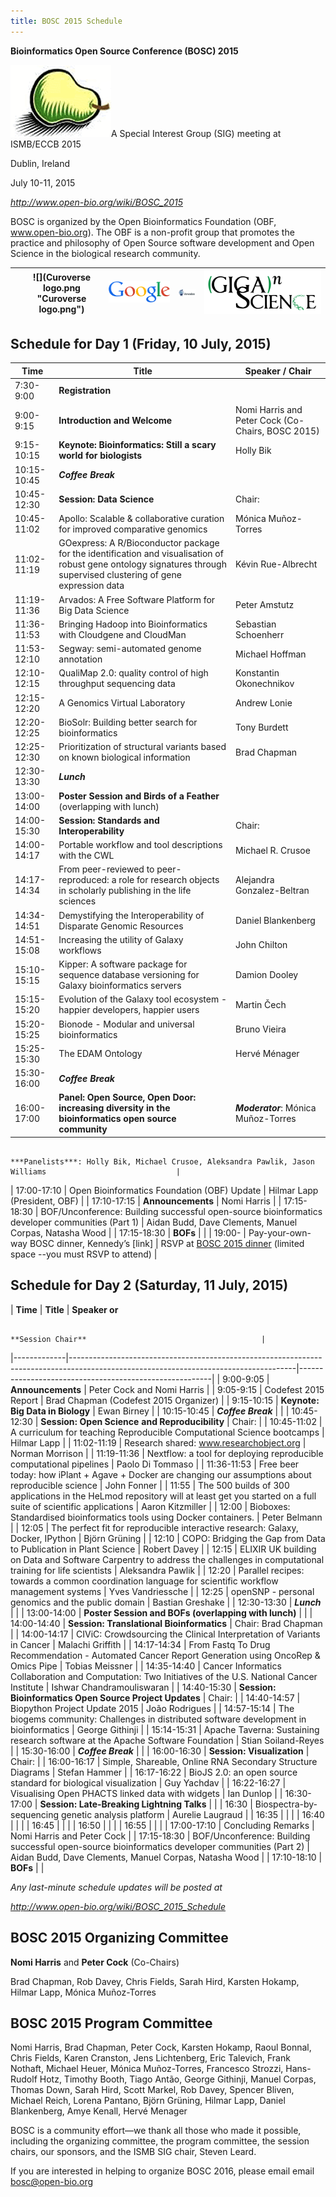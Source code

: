 ```yaml
---
title: BOSC 2015 Schedule
---
```


**Bioinformatics Open Source Conference (BOSC) 2015**

![](Pear.png "fig:Pear.png")A Special Interest Group (SIG) meeting at
ISMB/ECCB 2015

Dublin, Ireland

July 10-11, 2015

*<http://www.open-bio.org/wiki/BOSC_2015>*

BOSC is organized by the Open Bioinformatics Foundation (OBF,
www.open-bio.org). The OBF is a non-profit group that promotes the
practice and philosophy of Open Source software development and Open
Science in the biological research community.

|     | ![](Curoverse logo.png "Curoverse logo.png") | ![](Google-logo11w.png "Google-logo11w.png") | ![](Arvados.png "Arvados.png") | ![](Gigascience-07.png "Gigascience-07.png") |
|-----|----------------------------------------------|----------------------------------------------|--------------------------------|----------------------------------------------|

Schedule for Day 1 (Friday, 10 July, 2015)
------------------------------------------

| **Time**     | **Title**                                                                                                                                                             | **Speaker / Chair**                                                                                      |
|--------------|-----------------------------------------------------------------------------------------------------------------------------------------------------------------------|----------------------------------------------------------------------------------------------------------|
| 7:30-9:00    | **Registration**                                                                                                                                                      |                                                                                                          |
| 9:00-9:15    | **Introduction and Welcome**                                                                                                                                          | Nomi Harris and Peter Cock (Co-Chairs, BOSC 2015)                                                        |
| 9:15-10:15   | **Keynote:** **Bioinformatics: Still a scary world for biologists**                                                                                                   | Holly Bik                                                                                                |
| 10:15-10:45  | ***Coffee Break***                                                                                                                                                    |                                                                                                          |
| 10:45-12:30  | **Session: Data Science**                                                                                                                                             | Chair:                                                                                                   |
| 10:45- 11:02 | Apollo: Scalable & collaborative curation for improved comparative genomics                                                                                           | Mónica Muñoz-Torres                                                                                      |
| 11:02-11:19  | GOexpress: A R/Bioconductor package for the identification and visualisation of robust gene ontology signatures through supervised clustering of gene expression data | Kévin Rue-Albrecht                                                                                       |
| 11:19-11:36  | Arvados: A Free Software Platform for Big Data Science                                                                                                                | Peter Amstutz                                                                                            |
| 11:36-11:53  | Bringing Hadoop into Bioinformatics with Cloudgene and CloudMan                                                                                                       | Sebastian Schoenherr                                                                                     |
| 11:53-12:10  | Segway: semi-automated genome annotation                                                                                                                              | Michael Hoffman                                                                                          |
| 12:10-12:15  | QualiMap 2.0: quality control of high throughput sequencing data                                                                                                      | Konstantin Okonechnikov                                                                                  |
| 12:15-12:20  | A Genomics Virtual Laboratory                                                                                                                                         | Andrew Lonie                                                                                             |
| 12:20-12:25  | BioSolr: Building better search for bioinformatics                                                                                                                    | Tony Burdett                                                                                             |
| 12:25-12:30  | Prioritization of structural variants based on known biological information                                                                                           | Brad Chapman                                                                                             |
| 12:30-13:30  | ***Lunch***                                                                                                                                                           |                                                                                                          |
| 13:00-14:00  | **Poster Session and Birds of a Feather** (overlapping with lunch)                                                                                                    |                                                                                                          |
| 14:00-15:30  | **Session: Standards and Interoperability**                                                                                                                           | Chair:                                                                                                   |
| 14:00-14:17  | Portable workflow and tool descriptions with the CWL                                                                                                                  | Michael R. Crusoe                                                                                        |
| 14:17-14:34  | From peer-reviewed to peer-reproduced: a role for research objects in scholarly publishing in the life sciences                                                       | Alejandra Gonzalez-Beltran                                                                               |
| 14:34-14:51  | Demystifying the Interoperability of Disparate Genomic Resources                                                                                                      | Daniel Blankenberg                                                                                       |
| 14:51-15:08  | Increasing the utility of Galaxy workflows                                                                                                                            | John Chilton                                                                                             |
| 15:10-15:15  | Kipper: A software package for sequence database versioning for Galaxy bioinformatics servers                                                                         | Damion Dooley                                                                                            |
| 15:15-15:20  | Evolution of the Galaxy tool ecosystem - happier developers, happier users                                                                                            | Martin Čech                                                                                              |
| 15:20-15:25  | Bionode - Modular and universal bioinformatics                                                                                                                        | Bruno Vieira                                                                                             |
| 15:25-15:30  | The EDAM Ontology                                                                                                                                                     | Hervé Ménager                                                                                            |
| 15:30-16:00  | ***Coffee Break***                                                                                                                                                    |                                                                                                          |
| 16:00-17:00  | **Panel: Open Source, Open Door: increasing diversity in the bioinformatics open source community**                                                                   | ***Moderator***: Mónica Muñoz-Torres                                                                     
                                                                                                                                                                                                                                                                                                  
                                                                                                                                                                                        ***Panelists***: Holly Bik, Michael Crusoe, Aleksandra Pawlik, Jason Williams                             |
| 17:00-17:10  | Open Bioinformatics Foundation (OBF) Update                                                                                                                           | Hilmar Lapp (President, OBF)                                                                             |
| 17:10-17:15  | **Announcements**                                                                                                                                                     | Nomi Harris                                                                                              |
| 17:15-18:30  | BOF/Unconference: Building successful open-source bioinformatics developer communities (Part 1)                                                                       | Aidan Budd, Dave Clements, Manuel Corpas, Natasha Wood                                                   |
| 17:15-18:30  | **BOFs**                                                                                                                                                              |                                                                                                          |
| 19:00-       | Pay-your-own-way BOSC dinner, Kennedy’s \[link\]                                                                                                                      | RSVP at [BOSC 2015 dinner](http://doodle.com/mcqehfpytzutwzum) (limited space --you must RSVP to attend) |

Schedule for Day 2 (Saturday, 11 July, 2015)
--------------------------------------------

| **Time**    | **Title**                                                                                                                            | **Speaker or**                                         
                                                                                                                                                                                                              
                                                                                                                                                      **Session Chair**                                       |
|-------------|--------------------------------------------------------------------------------------------------------------------------------------|--------------------------------------------------------|
| 9:00-9:05   | **Announcements**                                                                                                                    | Peter Cock and Nomi Harris                             |
| 9:05-9:15   | Codefest 2015 Report                                                                                                                 | Brad Chapman (Codefest 2015 Organizer)                 |
| 9:15-10:15  | **Keynote:** **Big Data in Biology**                                                                                                 | Ewan Birney                                            |
| 10:15-10:45 | ***Coffee Break***                                                                                                                   |                                                        |
| 10:45-12:30 | **Session: Open Science** **and Reproducibility**                                                                                    | Chair:                                                 |
| 10:45-11:02 | A curriculum for teaching Reproducible Computational Science bootcamps                                                               | Hilmar Lapp                                            |
| 11:02-11:19 | Research shared: www.researchobject.org                                                                                              | Norman Morrison                                        |
| 11:19-11:36 | Nextflow: a tool for deploying reproducible computational pipelines                                                                  | Paolo Di Tommaso                                       |
| 11:36-11:53 | Free beer today: how iPlant + Agave + Docker are changing our assumptions about reproducible science                                 | John Fonner                                            |
| 11:55       | The 500 builds of 300 applications in the HeLmod repository will at least get you started on a full suite of scientific applications | Aaron Kitzmiller                                       |
| 12:00       | Bioboxes: Standardised bioinformatics tools using Docker containers.                                                                 | Peter Belmann                                          |
| 12:05       | The perfect fit for reproducible interactive research: Galaxy, Docker, IPython                                                       | Björn Grüning                                          |
| 12:10       | COPO: Bridging the Gap from Data to Publication in Plant Science                                                                     | Robert Davey                                           |
| 12:15       | ELIXIR UK building on Data and Software Carpentry to address the challenges in computational training for life scientists            | Aleksandra Pawlik                                      |
| 12:20       | Parallel recipes: towards a common coordination language for scientific workflow management systems                                  | Yves Vandriessche                                      |
| 12:25       | openSNP - personal genomics and the public domain                                                                                    | Bastian Greshake                                       |
| 12:30-13:30 | ***Lunch***                                                                                                                          |                                                        |
| 13:00-14:00 | **Poster Session and BOFs (overlapping with lunch)**                                                                                 |                                                        |
| 14:00-14:40 | **Session: Translational Bioinformatics**                                                                                            | Chair: Brad Chapman                                    |
| 14:00-14:17 | CIViC: Crowdsourcing the Clinical Interpretation of Variants in Cancer                                                               | Malachi Griffith                                       |
| 14:17-14:34 | From Fastq To Drug Recommendation - Automated Cancer Report Generation using OncoRep & Omics Pipe                                    | Tobias Meissner                                        |
| 14:35-14:40 | Cancer Informatics Collaboration and Computation: Two Initiatives of the U.S. National Cancer Institute                              | Ishwar Chandramouliswaran                              |
| 14:40-15:30 | **Session: Bioinformatics Open Source Project Updates**                                                                              | Chair:                                                 |
| 14:40-14:57 | Biopython Project Update 2015                                                                                                        | João Rodrigues                                         |
| 14:57-15:14 | The biogems community: Challenges in distributed software development in bioinformatics                                              | George Githinji                                        |
| 15:14-15:31 | Apache Taverna: Sustaining research software at the Apache Software Foundation                                                       | Stian Soiland-Reyes                                    |
| 15:30-16:00 | ***Coffee Break***                                                                                                                   |                                                        |
| 16:00-16:30 | **Session: Visualization**                                                                                                           | Chair:                                                 |
| 16:00-16:17 | Simple, Shareable, Online RNA Secondary Structure Diagrams                                                                           | Stefan Hammer                                          |
| 16:17-16:22 | BioJS 2.0: an open source standard for biological visualization                                                                      | Guy Yachdav                                            |
| 16:22-16:27 | Visualising Open PHACTS linked data with widgets                                                                                     | Ian Dunlop                                             |
| 16:30-17:00 | **Session: Late-Breaking Lightning Talks**                                                                                           |                                                        |
| 16:30       | Biospectra-by-sequencing genetic analysis platform                                                                                   | Aurelie Laugraud                                       |
| 16:35       |                                                                                                                                      |                                                        |
| 16:40       |                                                                                                                                      |                                                        |
| 16:45       |                                                                                                                                      |                                                        |
| 16:50       |                                                                                                                                      |                                                        |
| 16:55       |                                                                                                                                      |                                                        |
| 17:00-17:10 | Concluding Remarks                                                                                                                   | Nomi Harris and Peter Cock                             |
| 17:15-18:30 | BOF/Unconference: Building successful open-source bioinformatics developer communities (Part 2)                                      | Aidan Budd, Dave Clements, Manuel Corpas, Natasha Wood |
| 17:10-18:10 | **BOFs**                                                                                                                             |                                                        |

*Any last-minute schedule updates will be posted at*

*<http://www.open-bio.org/wiki/BOSC_2015_Schedule>*

BOSC 2015 Organizing Committee
------------------------------

**Nomi Harris** and **Peter Cock** (Co-Chairs)

Brad Chapman, Rob Davey, Chris Fields, Sarah Hird, Karsten Hokamp,
Hilmar Lapp, Mónica Muñoz-Torres

BOSC 2015 Program Committee
---------------------------

Nomi Harris, Brad Chapman, Peter Cock, Karsten Hokamp, Raoul Bonnal,
Chris Fields, Karen Cranston, Jens Lichtenberg, Eric Talevich, Frank
Nothaft, Michael Heuer, Mónica Muñoz-Torres, Francesco Strozzi,
Hans-Rudolf Hotz, Timothy Booth, Tiago Antão, George Githinji, Manuel
Corpas, Thomas Down, Sarah Hird, Scott Markel, Rob Davey, Spencer
Bliven, Michael Reich, Lorena Pantano, Björn Grüning, Hilmar Lapp,
Daniel Blankenberg, Amye Kenall, Hervé Menager

BOSC is a community effort—we thank all those who made it possible,
including the organizing committee, the program committee, the session
chairs, our sponsors, and the ISMB SIG chair, Steven Leard.

If you are interested in helping to organize BOSC 2016, please email
email bosc@open-bio.org
